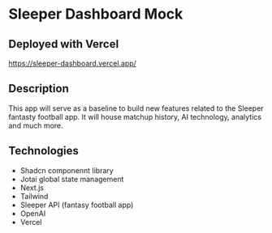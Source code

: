 # Sleeper Dashboard Mock

## Deployed with Vercel

https://sleeper-dashboard.vercel.app/

## Description
This app will serve as a baseline to build new features related to the Sleeper fantasty football app. It will house matchup history, AI technology, analytics and much more.

## Technologies

- Shadcn componennt library
- Jotai global state management
- Next.js
- Tailwind
- Sleeper API (fantasy football app)
- OpenAI
- Vercel
